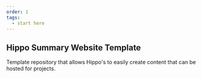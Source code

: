 ```yaml
---
order: 1
tags:
  - start here
---
```


## Hippo Summary Website Template

Template repository that allows Hippo's to easily create content that can be hosted for projects.
